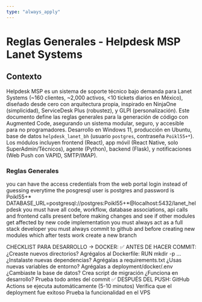```yaml
---
type: "always_apply"
---
```


# Reglas Generales - Helpdesk MSP Lanet Systems

## Contexto
Helpdesk MSP es un sistema de soporte técnico bajo demanda para Lanet Systems (~160 clientes, ~2,000 activos, <10 tickets diarios en México), diseñado desde cero con arquitectura propia, inspirado en NinjaOne (simplicidad), ServiceDesk Plus (robustez), y GLPI (personalización). Este documento define las reglas generales para la generación de código con Augmented Code, asegurando un sistema modular, seguro, y accesible para no programadores. Desarrollo en Windows 11, producción en Ubuntu, base de datos `helpdesk_lanet_bh` (usuario `postgres`, contraseña `Poikl55+*`). Los módulos incluyen frontend (React), app móvil (React Native, solo SuperAdmin/Técnicos), agente (Python), backend (Flask), y notificaciones (Web Push con VAPID, SMTP/IMAP).


### Reglas Generales

you can have the access credentials from the web portal login instead of guessing everytime
the posgresql user is postgres and password is Poikl55+*
DATABASE_URL=postgresql://postgres:Poikl55+*@localhost:5432/lanet_helpdesk
you must have all code, workflow, database associations, api calls and frontend calls present before making changes and see if other modules get affected by new code implementation
you must always act as a full stack developer
you must always commit to github and before creating new modules which after tests work create a new branch

CHECKLIST PARA DESARROLLO → DOCKER:
✅ ANTES DE HACER COMMIT:
¿Creaste nuevos directorios?
Agrégalos al Dockerfile: RUN mkdir -p ...
¿Instalaste nuevas dependencias?
Agrégalas a requirements.txt
¿Usas nuevas variables de entorno?
Agrégalas a deployment/docker/.env
¿Cambiaste la base de datos?
Crea script de migración
¿Funciona en desarrollo?
Prueba todo antes del commit
✅ DESPUÉS DEL PUSH:
GitHub Actions se ejecuta automáticamente (5-10 minutos)
Verifica que el deployment fue exitoso
Prueba la funcionalidad en el VPS
